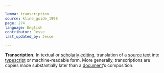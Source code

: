 ```yaml
---

lemma: transcription
source: kline_guide_1998
page: 274
language: English
contributor: Jesse
last_updated_by: Jesse

---
```

**Transcription.** In textual or [scholarly editing](editingScholarly.html), translation of a [source text](textSource.html) into [typescript](typescript.html) or machine-readable form. More generally, transcriptions are copies made substantially later than a [document](document.html)‘s composition.
